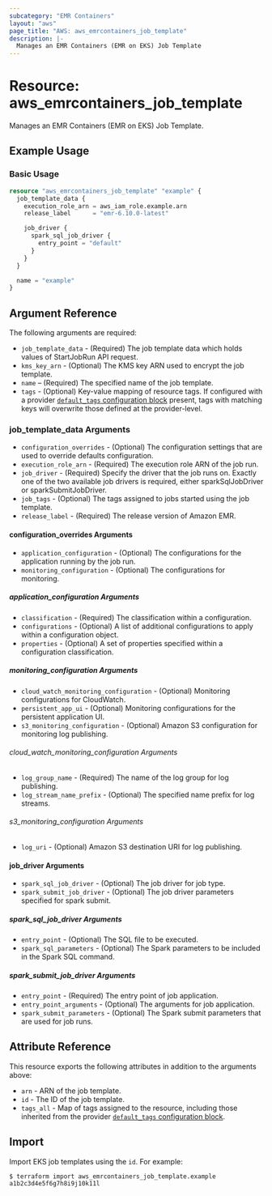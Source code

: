 ```yaml
---
subcategory: "EMR Containers"
layout: "aws"
page_title: "AWS: aws_emrcontainers_job_template"
description: |-
  Manages an EMR Containers (EMR on EKS) Job Template
---
```


# Resource: aws_emrcontainers_job_template

Manages an EMR Containers (EMR on EKS) Job Template.

## Example Usage

### Basic Usage

```terraform
resource "aws_emrcontainers_job_template" "example" {
  job_template_data {
    execution_role_arn = aws_iam_role.example.arn
    release_label      = "emr-6.10.0-latest"

    job_driver {
      spark_sql_job_driver {
        entry_point = "default"
      }
    }
  }

  name = "example"
}
```

## Argument Reference

The following arguments are required:

* `job_template_data` - (Required) The job template data which holds values of StartJobRun API request.
* `kms_key_arn` - (Optional) The KMS key ARN used to encrypt the job template.
* `name` – (Required) The specified name of the job template.
* `tags` - (Optional) Key-value mapping of resource tags. If configured with a provider [`default_tags` configuration block](https://registry.terraform.io/providers/hashicorp/aws/latest/docs#default_tags-configuration-block) present, tags with matching keys will overwrite those defined at the provider-level.

### job_template_data Arguments

* `configuration_overrides` - (Optional) The configuration settings that are used to override defaults configuration.
* `execution_role_arn` - (Required) The execution role ARN of the job run.
* `job_driver` - (Required) Specify the driver that the job runs on. Exactly one of the two available job drivers is required, either sparkSqlJobDriver or sparkSubmitJobDriver.
* `job_tags` - (Optional) The tags assigned to jobs started using the job template.
* `release_label` - (Required) The release version of Amazon EMR.

#### configuration_overrides Arguments

* `application_configuration` - (Optional) The configurations for the application running by the job run.
* `monitoring_configuration` - (Optional) The configurations for monitoring.

##### application_configuration Arguments

* `classification` - (Required) The classification within a configuration.
* `configurations` - (Optional) A list of additional configurations to apply within a configuration object.
* `properties` - (Optional) A set of properties specified within a configuration classification.

##### monitoring_configuration Arguments

* `cloud_watch_monitoring_configuration` - (Optional) Monitoring configurations for CloudWatch.
* `persistent_app_ui` - (Optional)  Monitoring configurations for the persistent application UI.
* `s3_monitoring_configuration` - (Optional) Amazon S3 configuration for monitoring log publishing.

###### cloud_watch_monitoring_configuration Arguments

* `log_group_name` - (Required) The name of the log group for log publishing.
* `log_stream_name_prefix` - (Optional) The specified name prefix for log streams.

###### s3_monitoring_configuration Arguments

* `log_uri` - (Optional) Amazon S3 destination URI for log publishing.

#### job_driver Arguments

* `spark_sql_job_driver` - (Optional) The job driver for job type.
* `spark_submit_job_driver` - (Optional) The job driver parameters specified for spark submit.

##### spark_sql_job_driver Arguments

* `entry_point` - (Optional) The SQL file to be executed.
* `spark_sql_parameters` - (Optional) The Spark parameters to be included in the Spark SQL command.

##### spark_submit_job_driver Arguments

* `entry_point` - (Required) The entry point of job application.
* `entry_point_arguments` - (Optional) The arguments for job application.
* `spark_submit_parameters` - (Optional) The Spark submit parameters that are used for job runs.

## Attribute Reference

This resource exports the following attributes in addition to the arguments above:

* `arn` - ARN of the job template.
* `id` - The ID of the job template.
* `tags_all` - Map of tags assigned to the resource, including those inherited from the provider [`default_tags` configuration block](https://registry.terraform.io/providers/hashicorp/aws/latest/docs#default_tags-configuration-block).

## Import

Import EKS job templates using the `id`. For example:

```
$ terraform import aws_emrcontainers_job_template.example a1b2c3d4e5f6g7h8i9j10k11l
```

